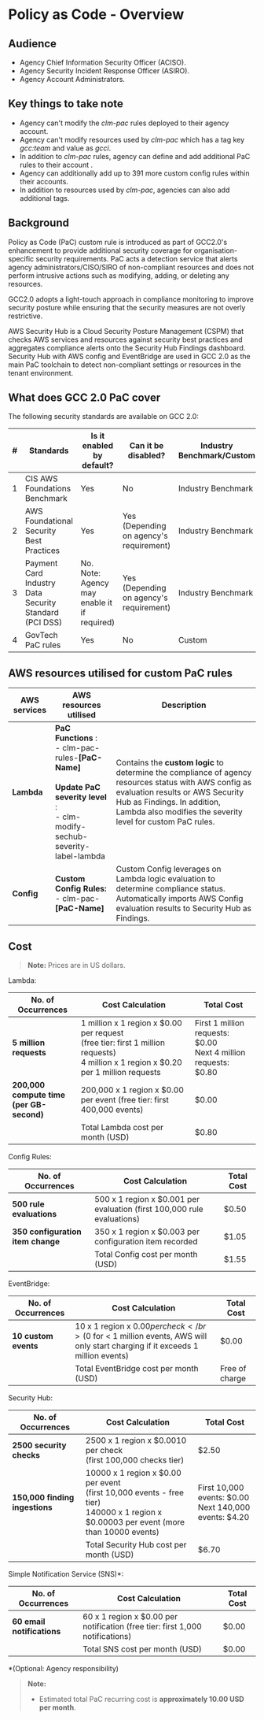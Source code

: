 # Policy as Code - Overview

## Audience

- Agency Chief Information Security Officer (ACISO).
- Agency Security Incident Response Officer (ASIRO).
- Agency Account Administrators.

## Key things to take note

- Agency can't modify the _clm-pac_ rules deployed to their agency account.
- Agency can't modify resources used by _clm-pac_ which has a tag key _gcc:team_ and value as _gcci_.
- In addition to _clm-pac_ rules, agency can define and add additional PaC rules to their account .
- Agency can additionally add up to 391 more custom config rules within their accounts.
- In addition to resources used by _clm-pac_, agencies can also add additional tags.

## Background

Policy as Code (PaC) custom rule is introduced as part of GCC2.0's enhancement to provide additional security coverage for organisation-specific security requirements. PaC acts a detection service that alerts agency administrators/CISO/SIRO of non-compliant resources and does not perform intrusive actions such as modifying, adding, or deleting any resources.

GCC2.0 adopts a light-touch approach in compliance monitoring to improve security posture while ensuring that the security measures are not overly restrictive.

AWS Security Hub is a Cloud Security Posture Management (CSPM) that checks AWS services and resources against security best practices and aggregates compliance alerts onto the Security Hub Findings dashboard.
Security Hub with AWS config and EventBridge are used in GCC 2.0 as the main PaC toolchain to detect non-compliant settings or resources in the tenant environment.

## What does GCC 2.0 PaC cover

The following security standards are available on GCC 2.0:

| **#** | **Standards** | **Is it enabled by default?** | **Can it be disabled?** | **Industry Benchmark/Custom** | **Can it be modified?** |
| --- | --- | --- | --- | --- | --- |
| 1 | CIS AWS Foundations Benchmark | Yes | No | Industry Benchmark | No |
| 2 | AWS Foundational Security Best Practices | Yes | Yes (Depending on agency's requirement) | Industry Benchmark | No |
| 3 | Payment Card Industry Data Security Standard (PCI DSS) | No. </br>Note: Agency may enable it if required) | Yes (Depending on agency's requirement)| Industry Benchmark | No |
| 4 | GovTech PaC rules | Yes | No | Custom | No |


## AWS resources utilised for custom PaC rules

| AWS services | AWS resources utilised | Description |
| --- | --- | --- |
| **Lambda** | **PaC Functions** : </br>- clm-pac-rules-**[PaC-Name]**</br></br>**Update PaC severity level** : </br>- clm-modify-sechub-severity-label-lambda | Contains the **custom logic** to determine the compliance of agency resources status with AWS config as evaluation results or AWS Security Hub as Findings. In addition, Lambda also modifies the severity level for custom PaC rules.|
| **Config** | **Custom Config Rules:** </br>- clm-pac-**[PaC-Name]** | Custom Config leverages on Lambda logic evaluation to determine compliance status. Automatically imports AWS Config evaluation results to Security Hub as Findings. | **EventBridge Rule** | **Custom EventBridge Rules** :</br>- clm-event-**[Rule-Name]**</br>- clm-modify-sechub-severity-label-cw-rule | Lambda evaluates the resources to determine compliance status in case of events, such as the creation of new resources or configuration changes that match the patterns predefined in the EventBridge Rule. | **Security Hub** | **N/A** | Displays non-compliant resources or configuration changes in the Findings Dashboard. From this dashboard, agency administrators can perform the necessary remediation to ensure all resources remain compliant. | **SNS (Optional & Agency responsibility)** | **Topic:** </br>- clm-pac-sechubfindings-email | Sends PaC alert notifications to recipients through email, Slack and third-party products. Refer to section 3.2. |

## Cost

> **Note:** Prices are in US dollars.

Lambda:

| **No. of Occurrences** | **Cost Calculation** | **Total Cost** |
| --- | --- | --- |
| **5 million requests** | 1 million x 1 region x $0.00 per request</br>(free tier: first 1 million requests)</br>4 million x 1 region x $0.20 per 1 million requests | First 1 million requests: $0.00</br>Next 4 million requests: $0.80 |
| **200,000 compute time</br>(per GB-second)** | 200,000 x 1 region x $0.00 per event (free tier: first 400,000 events) | $0.00 |
|  | Total Lambda cost per month (USD) | $0.80 |


Config Rules:

| **No. of Occurrences** | **Cost Calculation** | **Total Cost** |
| --- | --- | --- |
| **500 rule evaluations** | 500 x 1 region x $0.001 per evaluation (first 100,000 rule evaluations) | $0.50 |
| **350 configuration item change** | 350 x 1 region x $0.003 per configuration item recorded | $1.05 |
|  | Total Config cost per month (USD) | $1.55 |

EventBridge:

| **No. of Occurrences** | **Cost Calculation** | **Total Cost** |
| --- | --- | --- |
| **10 custom events** | 10 x 1 region x $0.00 per check</br>($0 for \< 1 million events, AWS will only start charging if it exceeds 1 million events) | $0.00 |
|  | Total EventBridge cost per month (USD) | Free of charge |

Security Hub:

| **No. of Occurrences** | **Cost Calculation** | **Total Cost** |
| --- | --- | --- |
| **2500 security checks** | 2500 x 1 region x $0.0010 per check</br> (first 100,000 checks tier) | $2.50 |
| **150,000 finding ingestions** | 10000 x 1 region x $0.00 per event</br>(first 10,000 events - free tier)</br>140000 x 1 region x $0.00003 per event (more than 10000 events) | First 10,000 events: $0.00</br>Next 140,000 events: $4.20 |
| | Total Security Hub cost per month (USD) | $6.70 |

Simple Notification Service (SNS)\*:

| **No. of Occurrences** | **Cost Calculation** | **Total Cost** |
| --- | --- | --- |
| **60 email notifications** | 60 x 1 region x $0.00 per notification (free tier: first 1,000 notifications) | $0.00 |
| | Total SNS cost per month (USD) | $0.00 |

*(Optional: Agency responsibility)

> **Note:**
> - Estimated total PaC recurring cost is **approximately 10.00 USD per month**.